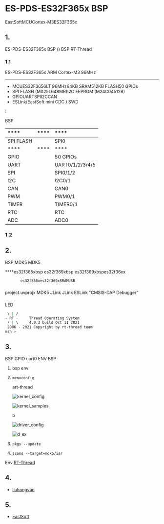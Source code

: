 # ES-PDS-ES32F365x  BSP 
 EastSoftMCUCortex-M3ES32F365x 

## 1. 

 ES-PDS-ES32F365x  BSP () 
 BSP RT-Thread 

### 1.1  


ES-PDS-ES32F365x  ARM Cortex-M3  96MHz



 **** 

- MCUES32F3656LT 96MHz64KB SRAM512KB FLASH50 GPIOs
- SPI FLASH (MX25L648MB)I2C EEPROM (M24C04512B)
- GPIOUARTSPII2CCAN
- ESLink(EastSoft mini CDC ) SWD 

:

 BSP 

| **** | **** | ****        |
| :----------- | :----------: | :-------------- |
| SPI FLASH    |          | SPI0            |
| **** | **** | ****        |
| GPIO         |          | 50 GPIOs        |
| UART         |          | UART0/1/2/3/4/5 |
| SPI          |          | SPI0/1/2        |
| I2C          |          | I2C0/1          |
| CAN          |          | CAN0            |
| PWM          |          | PWM0/1          |
| TIMER        |          | TIMER0/1        |
| RTC          |          | RTC             |
| ADC          |          | ADC0            |

### 1.2  

[](http://www.essemi.com/)

## 2. 

 BSP  MDK5  MDK5 

****es32f365xbsp  es32f369xbsp es32f369xbspes32f36xx

           es32f365xes32f369xSRAMUSB

### 

 project.uvprojx  MDK5  JLink  JLink  ESLink "CMSIS-DAP Debugger"

### 

LED
```bash
 \ | /
- RT -     Thread Operating System
 / | \     4.0.3 build Oct 11 2021
 2006 - 2021 Copyright by rt-thread team
msh >
```
## 3. 

 BSP  GPIO  uart0  ENV  BSP 

1.  bsp  env 

2. `menuconfig`

    art-thread

    ![kernel_config](../es32f369x/figures/k_conf.jpg)

    

    ![kernel_samples](../es32f369x/figures/k_ex.jpg)

    b

    ![driver_config](../es32f369x/figures/d_conf.jpg)

    

    ![d_ex](../es32f369x/figures/d_ex.jpg)

3. `pkgs --update`

4. `scons --target=mdk5/iar` 

 Env  [RT-Thread ](https://www.rt-thread.org/document/site/)

## 4. 

- [liuhongyan](https://gitee.com/liuhongyan98) 

## 5. 

- [ EastSoft ](http://www.essemi.com)

